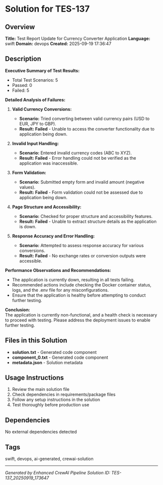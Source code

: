 # Solution for TES-137

## Overview
**Title:** Test Report Update for Currency Converter Application
**Language:** swift
**Domain:** devops
**Created:** 2025-09-19 17:36:47

## Description
**Executive Summary of Test Results:**  
- Total Test Scenarios: 5  
- Passed: 0  
- Failed: 5  

**Detailed Analysis of Failures:**  
1. **Valid Currency Conversions:**  
   - **Scenario:** Tried converting between valid currency pairs (USD to EUR, JPY to GBP).  
   - **Result:** **Failed** - Unable to access the converter functionality due to application being down.  

2. **Invalid Input Handling:**  
   - **Scenario:** Entered invalid currency codes (ABC to XYZ).  
   - **Result:** **Failed** - Error handling could not be verified as the application was inaccessible.  

3. **Form Validation:**  
   - **Scenario:** Submitted empty form and invalid amount (negative values).  
   - **Result:** **Failed** - Form validation could not be assessed due to application being down.  

4. **Page Structure and Accessibility:**  
   - **Scenario:** Checked for proper structure and accessibility features.  
   - **Result:** **Failed** - Unable to extract structure details as the application is down.  

5. **Response Accuracy and Error Handling:**  
   - **Scenario:** Attempted to assess response accuracy for various conversions.  
   - **Result:** **Failed** - No exchange rates or conversion outputs were accessible.  

**Performance Observations and Recommendations:**  
- The application is currently down, resulting in all tests failing.  
- Recommended actions include checking the Docker container status, logs, and the .env file for any misconfigurations.  
- Ensure that the application is healthy before attempting to conduct further testing.  

**Conclusion:**  
The application is currently non-functional, and a health check is necessary to proceed with testing. Please address the deployment issues to enable further testing.

## Files in this Solution
- **solution.txt** - Generated code component
- **component_0.txt** - Generated code component
- **metadata.json** - Solution metadata

## Usage Instructions
1. Review the main solution file
2. Check dependencies in requirements/package files
3. Follow any setup instructions in the solution
4. Test thoroughly before production use

## Dependencies
No external dependencies detected

## Tags
swift, devops, ai-generated, crewai-solution

---
*Generated by Enhanced CrewAI Pipeline*
*Solution ID: TES-137_20250919_173647*
